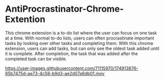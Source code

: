 # AntiProcrastinator-Chrome-Extention
This chrome extension is a to-do list where the user can focus on one task at a time. With normal to-do lists, users can often procrastinate important tasks by looking over other tasks and completing them. With this chrome extension, users can add tasks, but can only see the oldest task added until it is complete. After completion, the task that was added after the completed task can be visible. 



https://user-images.githubusercontent.com/71115970/174913876-85b7475d-ae73-4c58-b9d3-ae2d07a6db01.mov

